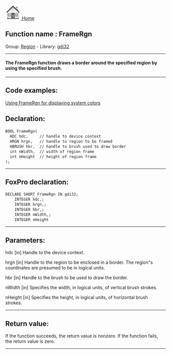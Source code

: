 [<img src="../../images/home.png"> Home ](https://github.com/VFPX/Win32API)  

## Function name : FrameRgn
Group: [Region](../../functions_group.md#Region)  -  Library: [gdi32](../../Libraries.md#gdi32)  
***  


#### The FrameRgn function draws a border around the specified region by using the specified brush.
***  


## Code examples:
[Using FrameRgn for displaying system colors](../../samples/sample_125.md)  

## Declaration:
```foxpro  
BOOL FrameRgn(
  HDC hdc,     // handle to device context
  HRGN hrgn,   // handle to region to be framed
  HBRUSH hbr,  // handle to brush used to draw border
  int nWidth,  // width of region frame
  int nHeight  // height of region frame
);  
```  
***  


## FoxPro declaration:
```foxpro  
DECLARE SHORT FrameRgn IN gdi32;
	INTEGER hdc,;
	INTEGER hrgn,;
	INTEGER hbr,;
	INTEGER nWidth,;
	INTEGER nHeight  
```  
***  


## Parameters:
hdc 
[in] Handle to the device context. 

hrgn 
[in] Handle to the region to be enclosed in a border. The region"s coordinates are presumed to be in logical units. 

hbr 
[in] Handle to the brush to be used to draw the border. 

nWidth 
[in] Specifies the width, in logical units, of vertical brush strokes. 

nHeight 
[in] Specifies the height, in logical units, of horizontal brush strokes.  
***  


## Return value:
If the function succeeds, the return value is nonzero. If the function fails, the return value is zero. 
  
***  

